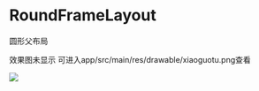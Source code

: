 # RoundFrameLayout
圆形父布局

效果图未显示 可进入app/src/main/res/drawable/xiaoguotu.png查看

![](https://github.com/EyreGe/RoundFrameLayout/raw/master/drawable/xiaoguo.png) 
